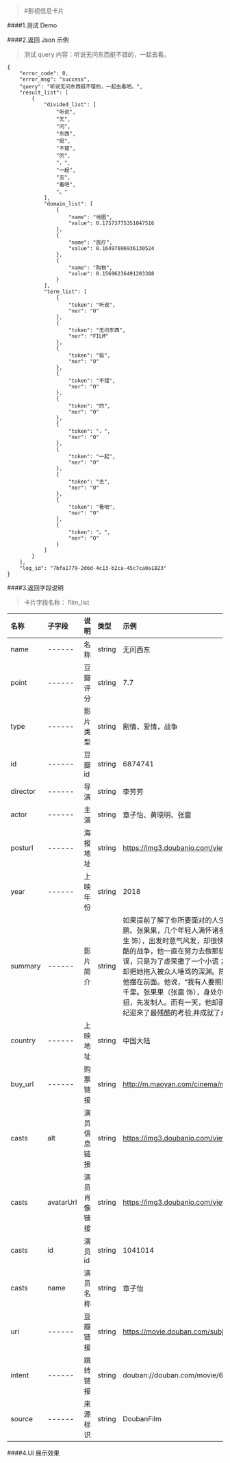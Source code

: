 >#影视信息卡片

####1.测试 Demo
[^_^]:{%fbq%}
[^_^]:term:##影视名称##
[^_^]:ner:##FILM##
[^_^]:{%endfbq%}

####2.返回 Json 示例
>测试 query 内容：听说无问东西挺不错的，一起去看。



```
{
    "error_code": 0,
    "error_msg": "success",
    "query": "听说无问东西挺不错的，一起去看吧。",
    "result_list": [
        {
            "divided_list": [
                "听说",
                "无",
                "问",
                "东西",
                "挺",
                "不错",
                "的",
                "，",
                "一起",
                "去",
                "看吧",
                "。"
            ],
            "domain_list": [
                {
                    "name": "地图",
                    "value": 0.17573775351047516
                },
                {
                    "name": "医疗",
                    "value": 0.16497696936130524
                },
                {
                    "name": "购物",
                    "value": 0.15696236491203308
                }
            ],
            "term_list": [
                {
                    "token": "听说",
                    "ner": "O"
                },
                {
                    "token": "无问东西",
                    "ner": "FILM"
                },
                {
                    "token": "挺",
                    "ner": "O"
                },
                {
                    "token": "不错",
                    "ner": "O"
                },
                {
                    "token": "的",
                    "ner": "O"
                },
                {
                    "token": "，",
                    "ner": "O"
                },
                {
                    "token": "一起",
                    "ner": "O"
                },
                {
                    "token": "去",
                    "ner": "O"
                },
                {
                    "token": "看吧",
                    "ner": "O"
                },
                {
                    "token": "。",
                    "ner": "O"
                }
            ]
        }
    ],
    "log_id": "7bfa1779-2d6d-4c13-b2ca-45c7ca0a1823"
}
```





####3.返回字段说明
>卡片字段名称：<font clor="blue"> film_list </font>

|名称|子字段|说明|类型|示例|
|:---|:---|:---|:---|:---|
|name|------|名称|string|无问西东|
|point|------| 豆瓣评分 |string  |7.7  |
|type|------| 影片类型| string|剧情，爱情，战争 |
|id|------| 豆瓣id|string |6874741 |
|director|------| 导演|string |李芳芳 |
|actor|------| 主演|string |章子怡、黄晓明、张震 |
|posturl| ------|海报地址|string | https://img3.doubanio.com/view/photo/s_ratio_poster/public/p2507572275.jpg|
|year|------| 上映年份| string| 2018|
|summary|------| 影片简介| string| 如果提前了解了你所要面对的人生，你是否还会有勇气前来？吴岭澜、沈光耀、王敏佳、陈鹏、张果果，几个年轻人满怀诸多渴望，在四个非同凡响的时空中一路前行。\n吴岭澜（陈楚生 饰），出发时意气风发，却很快在途中迷失了方向。沈光耀（王力宏 饰），自愿参与了最残酷的战争，他一直在努力去做那些令他害怕，但重要的事。王敏佳（章子怡 饰）最初的错误，只是为了虚荣撒了一个小谎；最初的烦恼，只是在两个优秀的男人中选择一个。但命运，却把她拖入被众人唾骂的深渊。陈鹏（黄晓明 饰）把爱情摆在了理想前面，但爱情却没有把他摆在前面。他说，“我有人要照顾”，纵然这意味着与所有人作对，意味着要和她一起被放逐千里。张果果（张震 饰），身处尔虞我诈的职场，“赢”是他的习惯。为了赢，他总是见招拆招，先发制人。而有一天，他却面临了一个比“赢”更重要的选择。这几个年轻人，在最好的年纪迎来了最残酷的考验,并成就了永不褪色的青春传奇。|
|country| ------|上映地址| string| 中国大陆|
|buy_url| ------|购票链接| string| http://m.maoyan.com/cinema/movie/71946|
|casts|alt|演员信息链接|string | https://img3.doubanio.com/view/photo/s_ratio_poster/public/p2507572275.jpg|
|casts|avatarUrl| 演员肖像链接|string |https://img3.doubanio.com/view/celebrity/s_ratio_celebrity/public/p1359895311.0.jpg |
|casts|id|演员id |string |1041014|
|casts|name| 演员名称| string|章子怡 |
|url|------| 豆瓣链接| string| https://movie.douban.com/subject/6874741|
|intent|------|跳转链接 | string|douban://douban.com/movie/6874741?from=mdouba |
|source|------|来源标识 |string | DoubanFilm|
####4.UI 展示效果
